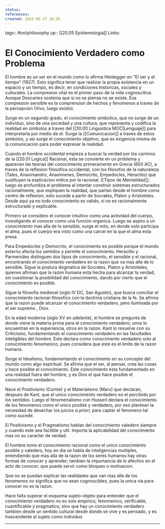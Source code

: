 ```yaml
---
status:
references:
created: 2022-05-27 10:35
---
```

tags:: #on/philosophy 
up:: [[20.05 Epistemologia]]
Links: 
# El Conocimiento Verdadero como Problema
El hombre es un ser en el mundo como lo afirma Heidegger en "El ser y el tiempo" (1927). Esto significa tener que realizar la propia existencia en un espacio y un tiempo, es decir, en condiciones historicas, sociales y culturales. La compresion vital es el primer paso de la vida cognoscitiva. Aunque Descartes sostenia que si no se piensa no se existe. Esa compresion sensible es la comprension de hechos y fenomenos a traves de la percepcion (Vivo, luego existo).

Surge en un segundo grado, el conocimiento simbolico, que no surge de un individuo, sino de una sociedad y una cultura, que representa y codifica la realidad en simbolos a traves del [[30.00 Linguistica MOC|Lenguaje]] para interpretarla por medio de el. Surge la [[Comunicacion]] a traves de estos simbolos, y asi surge el conocimiento objetivo, que es exigencia misma de la comunicacion para poder expresar la realidad.

Cuando el hombre occidental empieza a buscar la verdad por los caminos de la [[20.01 Logica]] Racional, esta se convierte en un problema y aparecen las teorias del conocimiento primeramente en Grecia (600 AC), a traves de la reflexion filosofica occidental, con los filosofos de la naturaleza (Tales, Anaximandro, Anaximenes, Democrito, Empedocles, Heraclito) que sustituyen la explicacion mitica por la racional. [[Tipos de Mentalidad]]; luego se profundiza el problema al intentar construir sistemas estructurados racionalmente, que expliquen la realidad, que partan desde el hombre como centro de reflexion; esto sucede a partir de Socrates, Platon y Aristoteles. Desde aqui ya no todo conocimiento es valido, si no es racionalmente estructurado y explicable.

Primero se considero el conocer intuitivo como una actividad del cuerpo, investigando el conocer como una funcion organica. Luego se aspiro a un conocimiento mas alla de lo sensible; surge el mito, en donde solo participa el alma, pues el cuerpo era visto como una carcel en la que el alma esta presa.

Para Empedocles y Democrito, el conocimiento es posible porque el mundo externo afecta los sentidos y permite el conocimiento. Heraclito y Parmenides distinguen dos tipos de conocimiento, el sensible y el racional, encontrando el conocimiento verdadero en la razon que va mas alla de lo sensible. Sigue la postura dogmatica de Socrates, Platon y Aristoteles, quienes afirman que la razon humana esta hecha para alcanzar la verdad, sin cuestionar la posibilidad del conocimiento, dando por cierto que el conocimiento es posible.

Sigue la filosofia medieval (siglo IV DC, San Agustin), que busca conciliar el conocimiento racional-filosofico con la doctrina cristiana de la fe. Se afirma que la razon puede alcanzar el conocimiento verdadero, pero iluminada por el ser supremo , Dios.

En la edad moderna (siglo XV en adelante), el hombre se pregunta de donde viene la materia prima para el conocimiento verdadero; unos lo encuentran en la experiencia, otros en la razon. Kant lo resuelve con su Criticismo, fundamentando el conocimiento verdadero en las facultades inteligibles del hombre. Este declara como conocimiento verdadero solo al conocimiento fenomenico, pues considera que este es el limite de la razon humana.

Surge el Idealismo, fundamentando el conocimiento en su concepto del mundo como algo espiritual. Se afirma que el ser, al pensar, crea las cosas y hace posible el conocimiento. Este conocimiento esta fundamentado en una realidad fuera del hombre, y es Dios el que hace posible el conocimiento verdadero.

Nace el Positivismo (Comte) y el Materialismo (Marx) que declaran, despues de Kant, que el unico conocimiento verdadero es el percibido por los sentidos. Luego el fenomenalismo con Husserl declara el conocimiento de los fenomenos como el unico posible y verdadero, por eso plantean la necesidad de desechar los juicios *a priori*, para captar el fenomeno tal como sucede.

El Positivismo y el Pragmatismo hablan del conocimiento valedero siempre y cuando este sea factible y util. Importa la aplicabilidad del conocimiento mas no su caracter de verdad.

El hombre tomo el conocimiento racional como el unico conocimiento posible y valedero, hoy en dia se habla de inteligencias multiples, entendiendo que mas alla de la razon de los seres humanos hay otras formas de conocer y aprender; tambien la importancia de lo afectivo en el acto de conocer, que puede servir como bloqueo o motivacion.

Que no se puedan explicar las realidades que van mas alla de los fenomenos no significa que no sean cognoscibles, pues la unica via para conocer no es la razon.

Hace falta superar el esquema sujeto-objeto para entender que el conocimiento verdadero no es solo empirico, fenomenico, verificable, cuantificable y pragmatico; sino que hay un conocimiento verdadero tambien desde un sentido cultural desde donde se vive y es pensado, y es trascendente al sujeto como individuo


___
